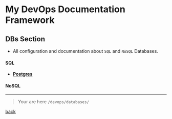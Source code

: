 # My DevOps Documentation Framework

## DBs Section

- All configuration and documentation about `SQL` and `NoSQL` Databases.

#### SQL

- [**Postgres**](postgres.md)

#### NoSQL

---

> Your are here `/devops/databases/`

[back](../README.md)
